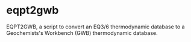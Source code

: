 # eqpt2gwb
EQPT2GWB, a script to convert an EQ3/6 thermodynamic database
to a Geochemists's Workbench (GWB) thermodynamic database.
